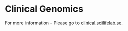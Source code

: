 # Clinical Genomics

For more information - Please go to [clinical.scilifelab.se](https://clinical.scilifelab.se/).
